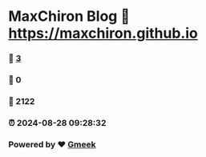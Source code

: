 # MaxChiron Blog :link: https://maxchiron.github.io 
### :page_facing_up: [3](https://maxchiron.github.io/tag.html) 
### :speech_balloon: 0 
### :hibiscus: 2122 
### :alarm_clock: 2024-08-28 09:28:32 
### Powered by :heart: [Gmeek](https://github.com/Meekdai/Gmeek)
